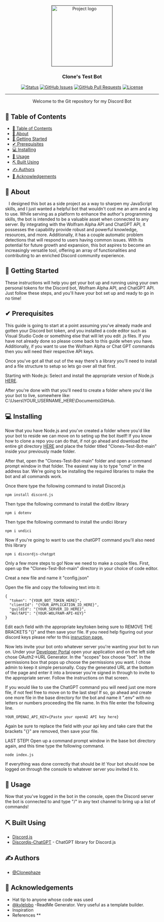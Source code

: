  <p align="center">
     <a href="" rel="noopener">
       <img class="round-image" width=200px height=200px src="https://i.imgur.com/M5fBsF7.jpg" alt="Project logo">
     </a>
   </p>

   <link rel="stylesheet" type="text/css" href="style.css">

<h3 align="center">Clone's Test Bot</h3>

<div align="center">

[![Status](https://img.shields.io/badge/status-active-success.svg)]()
[![GitHub Issues](https://img.shields.io/github/issues/Clonephaze/Clones-Test-Bot)](https://github.com/Clonephaze/Clones-Test-Bot/issues)
[![GitHub Pull Requests](https://img.shields.io/github/issues-pr/kylelobo/The-Documentation-Compendium.svg)](https://github.com/Clonephaze/Clones-Test-Bot/pulls)
[![License](https://img.shields.io/badge/license-MIT-blue.svg)](/LICENSE)

</div>

---

<p align="center"> Welcome to the Git repository for my Discord Bot
    <br> 
</p>

## 📝 Table of Contents

- [📝 Table of Contents](#-table-of-contents)
- [🧐 About ](#-about-)
- [🏁 Getting Started ](#-getting-started-)
- [✔ Prerequisites ](#-prerequisites-)
- [💻 Installing ](#-installing-)
- [🎈 Usage ](#-usage-)
- [⛏️ Built Using ](#️-built-using-)
- [✍️ Authors ](#️-authors-)
- [🎉 Acknowledgements ](#-acknowledgements-)

## 🧐 About <a name = "about"></a>

&nbsp;&nbsp;&nbsp;I designed this bot as a side project as a way to sharpen my JavaScript skills, and I just wanted a helpful bot that wouldn't cost me an arm and a leg to use. While serving as a platform to enhance the author's programming skills, the bot is intended to be a valuable asset when connected to any server. By integrating with the Wolfram Alpha API and ChatGPT API, it possesses the capability provide robust and powerful knowledge, resources, and more. Additionally, it has a couple automatic problem detections that will respond to users having common issues. With its potential for future growth and expansion, this bot aspires to become an increasingly versatile tool, offering an array of functionalities and contributing to an enriched Discord community experience.

## 🏁 Getting Started <a name = "getting_started"></a>

These instructions will help you get your bot up and running using your own personal tokens for the Discord bot, Wolfram Alpha API, and ChatGPT API. Just follow these steps, and you'll have your bot set up and ready to go in no time! 
## ✔ Prerequisites <a name = "prerequisites"></a>

This guide is going to start at a point assuming you've already made and gotten your Discord bot token, and you installed a code editor such as Visual Studio Code or something else that will let you edit .js files. If you have not already done so please come back to this guide when you have. Additionally, if you want to use the Wolfram Alpha or Chat GPT commands then you will need their respective API keys.

Once you've got all that out of the way there's a library you'll need to install and a file structure to setup so lets go over all that first. 

Starting with Node.js: Select and install the appropriate version of Node.js [HERE](https://nodejs.org/).

After you're done with that you'll need to create a folder where you'd like your bot to live, somewhere like: C:\Users\YOUR_USERNAME_HERE\Documents\GitHub.

## 💻 Installing <a name = "installing"></a>

Now that you have Node.js and you've created a folder where you'd like your bot to reside we can move on to seting up the bot itself! If you know how to clone a repo you can do that, if not go ahead and download the entire git directory [HERE](https://github.com/Clonephaze/Clones-Test-Bot/archive/refs/heads/main.zip) and place the folder titled "Clones-Test-Bot-main" inside your previously made folder. 

After that, open the "Clones-Test-Bot-main" folder and open a command prompt window in that folder. The easiest way is to type "cmd" in the address bar. We're going to be installing the required libraries to make the bot and all commands work. 

Once there type the following command to install Discord.js
```
npm install discord.js
```
Then type the following command to install the dotEnv library
```
npm i dotenv
```
Then type the following command to install the undici library
```
npm i undici
```
Now if you're going to want to use the chatGPT command you'll also need this library
```
npm i discordjs-chatgpt
```
Only a few more steps to go! Now we need to make a couple files. First, open up the "Clones-Test-Bot-main" directory in your choice of code editor.

Creat a new file and name it "config.json"

Open the file and copy the following text into it:
```
{
  "token": "{YOUR_BOT_TOKEN_HERE}",
  "clientId": "{YOUR_APPLICATION_ID_HERE}",
  "guildId": "{YOUR_SERVER_ID_HERE}",
  "WolfAPI": "{YOUR-WOLFRAM-API-KEY}"
}
```
Edit each field with the appropriate key/token being sure to REMOVE THE BRACKETS "{}" and then save your file. If you need help figuring out your discord keys please refer to this [insruction&nbsp;page.](https://discordjs.guide/creating-your-bot/command-deployment.html#guild-commands)

Now lets invite your bot onto whatever server you're wanting your bot to run on. Under your [Developer&nbsp;Portal](https://discord.com/developers/applications) open your application and on the left side chose OAuth2->URL Generator. In the "scopes" box choose "bot". In the permissions box that pops up choose the permissions you want. I chose admin to keep it simple personally. Copy the generated URL at the bottom of the page and enter it into a browser you're signed in through to invite to the appropriate server. Follow the instructions on that screen.

If you would like to use the ChatGPT command you will need just one more file, if not feel free to move on to the last step! If so, go ahead and create one more file in the base directory for the bot and name it ".env" with no letters or numbers proceeding the file name. In this file enter the following line.

```
YOUR_OPENAI_API_KEY={Paste your openAI API key here}
```
Again be sure to replace the field with your api key and take care that the brackets "{}" are removed, then save your file.

LAST STEP! Open up a command prompt window in the base bot directory again, and this time type the following command.
```
node index.js
```
If everything was done correctly that should be it! Your bot should now be logged on through the console to whatever server you invited it to. 

## 🎈 Usage <a name="usage"></a>

Now that you've logged in the bot in the console, open the Discord server the bot is connected to and type "/" in any text channel to bring up a list of commands!


## ⛏️ Built Using <a name = "built_using"></a>

- [Discord.js](https://discord.js.org/)
- [Discordjs-ChatGPT](https://github.com/Elitezen/discordjs-chatgpt/) - ChatGPT library for Discord.js

## ✍️ Authors <a name = "authors"></a>

- [@Clonephaze](https://github.com/Clonephaze)


## 🎉 Acknowledgements <a name = "acknowledgement"></a>

- Hat tip to anyone whose code was used
- [@kylelobo](https://github.com/kylelobo) -ReadMe Generator. Very useful as a template builder.
- Inspiration
- References
**